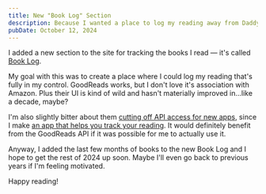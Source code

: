 ```yaml
---
title: New "Book Log" Section
description: Because I wanted a place to log my reading away from Daddy Bezos.
pubDate: October 12, 2024
---
```


I added a new section to the site for tracking the books I read — it's called [Book Log](/book-log).

My goal with this was to create a place where I could log my reading that's fully in my control. GoodReads works, but I don't love it's association with Amazon. Plus their UI is kind of wild and hasn't materially improved in...like a decade, maybe?

I'm also slightly bitter about them [cutting off API access for new apps](https://help.goodreads.com/s/article/Why-is-Goodreads-limiting-API-usage), since I make [an app that helps you track your reading](https://www.readrate.app). It would definitely benefit from the GoodReads API if it was possible for me to actually use it.

Anyway, I added the last few months of books to the new Book Log and I hope to get the rest of 2024 up soon. Maybe I'll even go back to previous years if I'm feeling motivated.

Happy reading!
